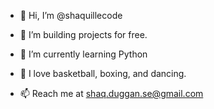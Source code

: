 - 👋 Hi, I’m @shaquillecode

- 👀 I’m building projects for free.

- 🌱 I’m currently learning Python

- 💞️ I love basketball, boxing, and dancing.

- 📫 Reach me at shaq.duggan.se@gmail.com
